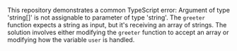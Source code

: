 This repository demonstrates a common TypeScript error: Argument of type 'string[]' is not assignable to parameter of type 'string'. The `greeter` function expects a string as input, but it's receiving an array of strings. The solution involves either modifying the `greeter` function to accept an array or modifying how the variable `user` is handled.